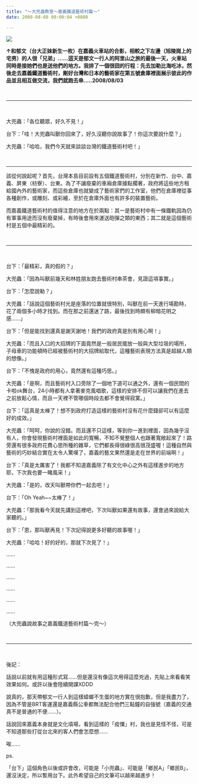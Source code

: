 ```yaml
---
title: "～大兜蟲教室～嘉義鐵道藝術村篇～"
date: 2008-08-08 00:00:04 +0800

---
```


![](/images/slum-area/148_0.jpg)
<p><b>&uarr;和郁文（台大正妹新生一枚）在嘉義火車站的合影，相較之下左邊（旭陵崗上的宅男）的人很「兄弟」......這天是郁文一行人的阿里山之旅的最後一天，火車站同時是接她們也是送他們的地方。我排了一個很囧的行程：先去加勒比海吃冰，然後走去嘉義鐵道藝術村，剛好台灣和日本的藝術家在第五號倉庫裡面展示彼此的作品並且相互做交流，我們就跑去串.....2008/08/03</b></p><p>&nbsp;</p><hr /><p>&nbsp;</p><p>大兜蟲：「各位聽眾，好久不見！」</p><p>台下：「哇！大兜蟲叫獸你回來了，好久沒聽你說故事了！你這次要說什麼？」</p><p>大兜蟲：「哈哈，我們今天就來談談台灣的鐵道藝術村吧！」</p><p>&nbsp;</p><hr /><p>該從何說起呢？首先，台灣本島目前設有五個鐵道藝術村，分別在新竹、台中、嘉義、屏東（枋寮）、台東。為了不讓廢棄的車廂倉庫據點擱著，政府將這些地方租給國內外的藝術家，而這些倉庫也就變成了藝術家們的工作室，他們在倉庫裡從事各種創作，或雕刻、或彩繪，至於在倉庫外面也有許多的裝置藝術。</p><p>而嘉義鐵道藝術村的值得注意的地方在於兩點：其一是藝術村中有一條鐵軌因為仍有軍事用途而沒有廢棄掉，有時後會用來運送砲彈之類的東西；其二就是這個藝術村是五個中最精彩的。</p><p>&nbsp;</p><hr /><p>&nbsp;</p><p>台下：「最精彩，真的假的？」</p><p>大兜蟲：「因為叫獸前幾天和林姓朋友跑去藝術村串茶會，見證這項事實。」</p><p>台下：「怎麼說勒？」</p><p>大兜蟲：「話說這個藝術村光是座落的位置就很特別，叫獸在前一天進行場勘時，花了兩個多小時才找到。而在那之前還迷了路，最後找到時頗有柳暗花明之感......」</p><p>台下：「但是能找到還真是謝天謝地！我們的政府真是別有用心啊！」</p><p>大兜蟲：「而且入口的大招牌的下面竟然是一般居民擺放一般與大型垃圾的場所，子母車的功能頓時已經被藝術村的大招牌給取代，這種藝術表現方法真是超越人類的想像。」</p><p>台下：「不愧是政府的用心，竟然還有這種巧思。」</p><p>大兜蟲：「是啊，而且藝術村入口旁除了一個地下道可以通之外，還有一個民間的卡啦ok舞台，24小時都有人拿著麥克風唱歌，這樣的安排不但可以讓我們在進去之前放鬆心情，而且一天裡不管哪個時段去都不會覺得寂寞。」</p><p>台下：「這真是太棒了！想不到政府打造這樣的藝術村沒有花什麼錢卻可以有這麼好的成效。」</p><p>大兜蟲：「呵呵，你說的沒錯。而且還不只這樣，等到你一進到裡面，因為幾乎沒有人，你會發現藝術村裡面是如此的寬暢，不知不覺整個人也跟著寬敞起來了！路旁還有很多政府花費心思所種的雜草，它們都長得很綠很高很茂盛喔！這種自然與藝術的巧妙結合實在太令人驚嘆了，嘉義的藝文果然還是走在世界的前端啊！」</p><p>台下：「真是太厲害了！我都不知道嘉義除了有文化中心之外有這樣進步的地方耶，下次我也要一睹風采！」</p><p>大兜蟲：「是的，改天叫獸帶你們一起去吧！」</p><p>台下：「Oh Yeah~~太棒了！」</p><p>大兜蟲：「那我看今天就先講到這裡吧，下次叫獸如果還有故事，還會過來說給大家聽的。」</p><p>台下：「恩，那叫獸再見！下次記得說更多好聽的故事喔！」</p><p>大兜蟲：「哈哈！好的好的，那就下次見了！」</p><p>......</p><p>......</p><p>......</p><p>......</p><p>......</p><p>......</p><p>（大兜蟲說故事之嘉義鐵道藝術村篇～完～）&nbsp;</p><p>&nbsp;</p><hr /><p>&nbsp;</p><p>後記：</p><p>話說以前就有用這種形式寫......但是還沒有像這次用得這麼兇過，先貼上來看看笑效果如何。或許以後會陸續開課XDDD</p><p>說真的，那天帶郁文一行人到這樣蟑螂不生蛋的地方實在很抱歉，但是我盡力了，因為不管是BRT客運還是嘉義縣公車都無法配合他們三點鐘的自強號（嘉義的交通真不是普通的不便......）。</p><p>話說回來嘉義本身就是文化墳場，看到這樣的「疫憟」村，我也是見怪不怪，可是不知道那些打從台北來的客人們會怎麼想......</p><p>唉......</p><p>ps.</p><p>「台下」這個角色以後或許會改，可能是「小兜蟲」、可能是「鄉民A」「鄉民B」，還沒決定，所以暫用台下。此外希望自己的文筆可以越來越進步！</p>
